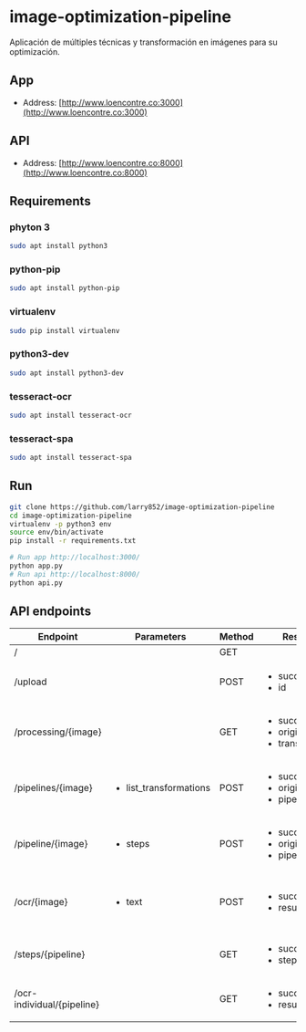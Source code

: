 # image-optimization-pipeline
Aplicación de múltiples técnicas y transformación en imágenes para su optimización.

## App
- Address: [http://www.loencontre.co:3000](http://www.loencontre.co:3000)

## API
- Address: [http://www.loencontre.co:8000](http://www.loencontre.co:8000)

## Requirements

### phyton 3
```sh
sudo apt install python3
```

### python-pip
```sh
sudo apt install python-pip
```

### virtualenv
```sh
sudo pip install virtualenv
```

### python3-dev
```sh
sudo apt install python3-dev
```

### tesseract-ocr
```sh
sudo apt install tesseract-ocr
```

### tesseract-spa
```sh
sudo apt install tesseract-spa
```


## Run
```sh
git clone https://github.com/larry852/image-optimization-pipeline
cd image-optimization-pipeline
virtualenv -p python3 env
source env/bin/activate
pip install -r requirements.txt

# Run app http://localhost:3000/
python app.py
# Run api http://localhost:8000/
python api.py
```

## API endpoints

| Endpoint | Parameters | Method | Response | Description |
| --- | --- | --- | --- | --- |
| / |  | GET |  | Api root |
| /upload |  | POST | <ul><li>success</li><li>id</li></ul> | Upload new image |
| /processing/{image} |  | GET | <ul><li>success</li><li>original</li><li>transformations</li></ul> | Get trasnformations of image by id |
| /pipelines/{image} | <ul><li>list_transformations</li></ul> | POST | <ul><li>success</li><li>original</li><li>pipelines</li></ul> | Get pipelines of image by id |
| /pipeline/{image} | <ul><li>steps</li></ul> | POST | <ul><li>success</li><li>original</li><li>pipeline</li></ul> | Get specific pipeline of image by id |
| /ocr/{image} | <ul><li>text</li></ul> | POST | <ul><li>success</li><li>results</li></ul> | Get comparative ocr of all pipelines of image by id |
| /steps/{pipeline} | | GET | <ul><li>success</li><li>steps</li></ul> | Get steps of pipeline by id |
| /ocr-individual/{pipeline} | | GET | <ul><li>success</li><li>results</li></ul> | Get text of pipeline by id |
